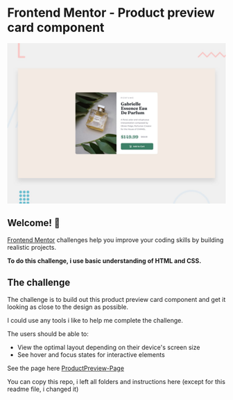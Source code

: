 # Frontend Mentor - Product preview card component

![Design preview for the Product preview card component coding challenge](./design/desktop-preview.jpg)

## Welcome! 👋

[Frontend Mentor](https://www.frontendmentor.io) challenges help you improve your coding skills by building realistic projects.

**To do this challenge, i use basic understanding of HTML and CSS.**

## The challenge

The challenge is to build out this product preview card component and get it looking as close to the design as possible.

I could use any tools i like to help me complete the challenge.

The users should be able to:

- View the optimal layout depending on their device's screen size
- See hover and focus states for interactive elements

See the page here [ProductPreview-Page](https://jvolfe-product-preview.netlify.app/)

You can copy this repo, i left all folders and instructions here (except for this readme file, i changed it)
